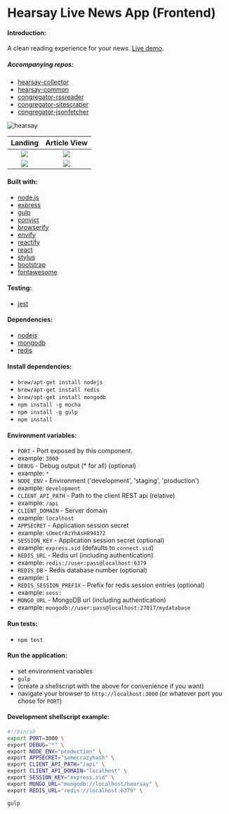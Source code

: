 Hearsay Live News App (Frontend)
================================

#### Introduction:
A clean reading experience for your news. [Live demo](http://hearsay.me/).

##### Accompanying repos:
* [hearsay-collector](https://github.com/eiriklv/hearsay-collector/)
* [hearsay-common](https://github.com/eiriklv/hearsay-common/)
* [congregator-rssreader](https://github.com/eiriklv/congregator-rssreader/)
* [congregator-sitescraper](https://github.com/eiriklv/congregator-sitescraper/)
* [congregator-jsonfetcher](https://github.com/eiriklv/congregator-jsonfetcher/)

![hearsay](http://www.hearsay.me/logo.png)

Landing                                                                       |  Article View
:----------------------------------------------------------------------------:|:-------------------------------------------------:
![](http://s12.postimg.org/w78nzhwq5/Skjermbilde_2014_08_27_kl_01_16_08.png)  |  ![](http://s12.postimg.org/ffncgqwh9/Skjermbilde_2014_08_27_kl_01_16_39.png)
![](http://s12.postimg.org/bltw7lf59/Skjermbilde_2014_08_27_kl_01_16_25.png)  |  ![](http://s12.postimg.org/ucvthr9pp/Skjermbilde_2014_08_27_kl_01_16_46.png)

#### Built with:
* [node.js](http://www.nodejs.org/)
* [express](http://www.expressjs.com/)
* [gulp](http://www.gulpjs.com/)
* [convict](http://github.com/mozilla/node-convict/)
* [browserify](http://www.browserify.org/)
 * [envify](http://github.com/hughsk/envify/)
 * [reactify](https://github.com/andreypopp/reactify)
* [react](http://facebook.github.io/react/)
* [stylus](http://learnboost.github.io/stylus/)
* [bootstrap](http://getbootstrap.com/)
* [fontawesome](http://fortawesome.github.io/Font-Awesome/)

#### Testing:
* [jest](http://facebook.github.io/jest/)

#### Dependencies:
* [nodejs](http://www.nodejs.org/)
* [mongodb](http://www.mongodb.org/)
* [redis](http://redis.io/)

#### Install dependencies:
* `brew/apt-get install nodejs`
* `brew/apt-get install redis`
* `brew/apt-get install mongodb`
* `npm install -g mocha`
* `npm install -g gulp`
* `npm install`

#### Environment variables:
* `PORT` - Port exposed by this component.
 * example: `3000`
* `DEBUG` - Debug output (* for all) (optional)
 * example: `*`
* `NODE_ENV` - Environment ('development', 'staging', 'production')
 * example: `development`
* `CLIENT_API_PATH` - Path to the client REST api (relative)
 * example: `/api`
* `CLIENT_DOMAIN` - Server domain
 * example: `localhost`
* `APPSECRET` - Application session secret
 * example: `sOmeCrAzYhAsH894372`
* `SESSION_KEY` - Application session secret (optional)
 * example: `express.sid` (defaults to `connect.sid`)
* `REDIS_URL` - Redis url (including authentication)
 * example: `redis://user:pass@localhost:6379`
* `REDIS_DB` - Redis database number (optional)
 * example: `1`
* `REDIS_SESSION_PREFIX` - Prefix for redis session entries (optional)
 * example: `sess:`
* `MONGO_URL` - MongoDB url (including authentication)
 * example: `mongodb://user:pass@localhost:27017/mydatabase`

#### Run tests:
* `npm test`

#### Run the application:
* set environment variables
* `gulp`
* (create a shellscript with the above for convenience if you want)
* navigate your browser to `http://localhost:3000` (or whatever port you chose for `PORT`)

#### Development shellscript example:
```sh
#!/bin/sh
export PORT=3000 \
export DEBUG="*" \
export NODE_ENV="production" \
export APPSECRET="somecrazyhash" \
export CLIENT_API_PATH="/api" \
export CLIENT_API_DOMAIN="localhost" \
export SESSION_KEY="express.sid" \
export MONGO_URL="mongodb://localhost/hearsay" \
export REDIS_URL="redis://localhost:6379" \

gulp
```
